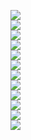 <img src="IMG-20210104-WA0013.jpg"></img><br>
<img src="IMG-20210104-WA0014.jpg"></img><br>
<img src="IMG-20210106-WA0001.jpg"></img><br>
<img src="IMG-20210106-WA0021.jpg"></img><br>
<img src="IMG-20210107-WA0020.jpg"></img><br>
<img src="IMG-20210110-WA0002.jpg"></img><br>
<img src="IMG-20210110-WA0011.jpg"></img><br>
<img src="IMG-20210111-WA0008.jpg"></img><br>
<img src=""></img><br>
<img src=""></img><br>
<img src=""></img><br>
<img src="IMG-20210106-WA0021.jpg"></img><br>
<img src="IMG-20210106-WA0021.jpg"></img><br>
<img src="IMG-20210106-WA0021.jpg"></img><br>
<img src="IMG-20210106-WA0021.jpg"></img><br>

